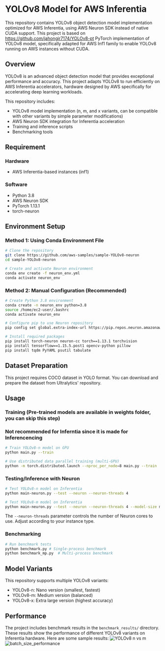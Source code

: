 # YOLOv8 Model for AWS Inferentia

This repository contains YOLOv8 object detection model implementation optimized for AWS Inferentia, using AWS Neuron SDK instead of native CUDA support.
This project is based on https://github.com/jahongir7174/YOLOv8-pt PyTorch implementation of YOLOv8 model, specifically adapted for AWS Inf1 family to enable YOLOv8 running on AWS instances without CUDA.

## Overview

YOLOv8 is an advanced object detection model that provides exceptional performance and accuracy. This project adapts YOLOv8 to run efficiently on AWS Inferentia accelerators, hardware designed by AWS specifically for accelerating deep learning workloads.

This repository includes:
- YOLOv8 model implementation (n, m, and x variants, can be compatible with other variants by simple parameter modifications)
- AWS Neuron SDK integration for Inferentia acceleration
- Training and inference scripts
- Benchmarking tools

## Requirement

### Hardware
- AWS Inferentia-based instances (inf1)

### Software
- Python 3.8
- AWS Neuron SDK
- PyTorch 1.13.1
- torch-neuron

## Environment Setup

### Method 1: Using Conda Environment File

```bash
# Clone the repository
git clone https://github.com/aws-samples/sample-YOLOv8-neuron
cd sample-YOLOv8-neuron

# Create and activate Neuron environment
conda env create -f neuron_env.yml
conda activate neuron_env
```

### Method 2: Manual Configuration (Recommended)

```bash
# Create Python 3.8 environment
conda create -n neuron_env python=3.8
source /home/ec2-user/.bashrc
conda activate neuron_env

# Configure pip to use Neuron repository
pip config set global.extra-index-url https://pip.repos.neuron.amazonaws.com

# Install required packages
pip install torch-neuron neuron-cc torch==1.13.1 torchvision
pip install tensorflow==1.15.5.post1 opencv-python pillow
pip install tqdm PyYAML psutil tabulate
```

## Dataset Preparation

This project requires COCO dataset in YOLO format. You can download and prepare the dataset from Ultralytics' repository.

## Usage

### Training (Pre-trained models are available in weights folder, you can skip this step)
### Not recommended for Inferntia since it is made for Inferencencing

```bash
# Train YOLOv8-n model on GPU
python main.py --train

# Use distributed data parallel training (multi-GPU)
python -m torch.distributed.launch --nproc_per_node=8 main.py --train
```

### Testing/Inference with Neuron

```bash
# Test YOLOv8-n model on Inferentia
python main-neuron.py --test --neuron --neuron-threads 4

# Test YOLOv8-m model on Inferentia
python main-neuron.py --test --neuron --neuron-threads 4 --model-size m
```

The `--neuron-threads` parameter controls the number of Neuron cores to use. Adjust according to your instance type.

### Benchmarking

```bash
# Run benchmark tests
python benchmark.py # Single-process benchmark
python benchmark_mp.py  # Multi-process benchmark
```

## Model Variants

This repository supports multiple YOLOv8 variants:
- YOLOv8-n: Nano version (smallest, fastest)
- YOLOv8-m: Medium version (balanced)
- YOLOv8-x: Extra large version (highest accuracy)

## Performance

The project includes benchmark results in the `benchmark_results/` directory. These results show the performance of different YOLOv8 variants on Inferentia hardware.
Here are some sample results:
![YOLOv8 n vs m](https://github.com/user-attachments/assets/b5f87867-e514-4b7f-8986-26c42dea272d)
![batch_size_performance](https://github.com/user-attachments/assets/c1b6f608-fa8d-45f8-b09b-523fa697bb1f)

